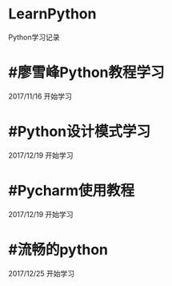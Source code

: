 # LearnPython
Python学习记录

#廖雪峰Python教程学习
====================
2017/11/16 开始学习

#Python设计模式学习
====================
2017/12/19 开始学习

#Pycharm使用教程
====================
2017/12/19 开始学习

#流畅的python
====================
2017/12/25 开始学习
